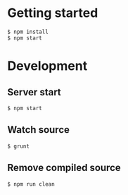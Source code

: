 # Getting started

```
$ npm install
$ npm start
```

# Development

## Server start

```
$ npm start
```

## Watch source

```
$ grunt
```

## Remove compiled source

```
$ npm run clean
```
